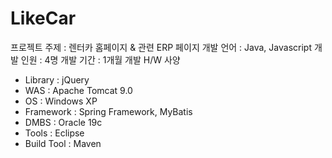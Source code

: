 # LikeCar

프로젝트 주제 : 렌터카 홈페이지 & 관련 ERP 페이지
개발 언어 : Java, Javascript
개발 인원 : 4명
개발 기간 : 1개월
개발 H/W 사양
-	Library : jQuery
-	WAS : Apache Tomcat 9.0
-	OS : Windows XP
-	Framework : Spring Framework, MyBatis
-	DMBS : Oracle 19c
-	Tools : Eclipse
-	Build Tool : Maven
 
